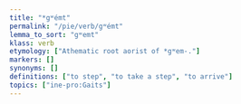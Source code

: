 ```yaml
---
title: "*gʷémt"
permalink: "/pie/verb/gʷémt"
lemma_to_sort: "gʷemt"
klass: verb
etymology: ["Athematic root aorist of *gʷem-."]
markers: []
synonyms: []
definitions: ["to step", "to take a step", "to arrive"]
topics: ["ine-pro:Gaits"]
---
```

